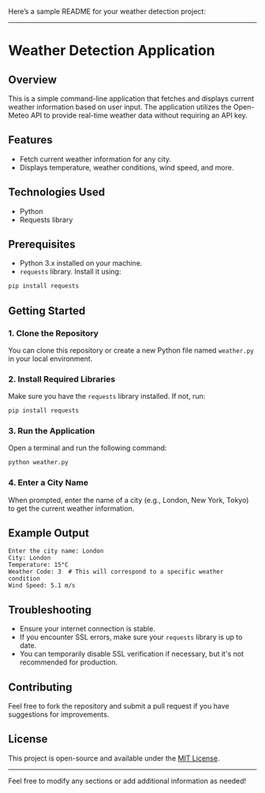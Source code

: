 Here’s a sample README for your weather detection project:

---

# Weather Detection Application

## Overview
This is a simple command-line application that fetches and displays current weather information based on user input. The application utilizes the Open-Meteo API to provide real-time weather data without requiring an API key.

## Features
- Fetch current weather information for any city.
- Displays temperature, weather conditions, wind speed, and more.

## Technologies Used
- Python
- Requests library

## Prerequisites
- Python 3.x installed on your machine.
- `requests` library. Install it using:

```bash
pip install requests
```

## Getting Started

### 1. Clone the Repository
You can clone this repository or create a new Python file named `weather.py` in your local environment.

### 2. Install Required Libraries
Make sure you have the `requests` library installed. If not, run:

```bash
pip install requests
```

### 3. Run the Application
Open a terminal and run the following command:

```bash
python weather.py
```

### 4. Enter a City Name
When prompted, enter the name of a city (e.g., London, New York, Tokyo) to get the current weather information.

## Example Output
```
Enter the city name: London
City: London
Temperature: 15°C
Weather Code: 3  # This will correspond to a specific weather condition
Wind Speed: 5.1 m/s
```

## Troubleshooting
- Ensure your internet connection is stable.
- If you encounter SSL errors, make sure your `requests` library is up to date.
- You can temporarily disable SSL verification if necessary, but it's not recommended for production.

## Contributing
Feel free to fork the repository and submit a pull request if you have suggestions for improvements.

## License
This project is open-source and available under the [MIT License](LICENSE).

---

Feel free to modify any sections or add additional information as needed!
